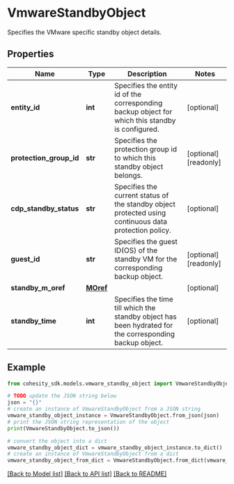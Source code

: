 # VmwareStandbyObject

Specifies the VMware specific standby object details.

## Properties

Name | Type | Description | Notes
------------ | ------------- | ------------- | -------------
**entity_id** | **int** | Specifies the entity id of the corresponding backup object for which this standby is configured. | [optional] 
**protection_group_id** | **str** | Specifies the protection group id to which this standby object belongs. | [optional] [readonly] 
**cdp_standby_status** | **str** | Specifies the current status of the standby object protected using continuous data protection policy. | [optional] 
**guest_id** | **str** | Specifies the guest ID(OS) of the standby VM for the corresponding backup object. | [optional] [readonly] 
**standby_m_oref** | [**MOref**](MOref.md) |  | [optional] 
**standby_time** | **int** | Specifies the time till which the standby object has been hydrated for the corresponding backup object. | [optional] 

## Example

```python
from cohesity_sdk.models.vmware_standby_object import VmwareStandbyObject

# TODO update the JSON string below
json = "{}"
# create an instance of VmwareStandbyObject from a JSON string
vmware_standby_object_instance = VmwareStandbyObject.from_json(json)
# print the JSON string representation of the object
print(VmwareStandbyObject.to_json())

# convert the object into a dict
vmware_standby_object_dict = vmware_standby_object_instance.to_dict()
# create an instance of VmwareStandbyObject from a dict
vmware_standby_object_from_dict = VmwareStandbyObject.from_dict(vmware_standby_object_dict)
```
[[Back to Model list]](../README.md#documentation-for-models) [[Back to API list]](../README.md#documentation-for-api-endpoints) [[Back to README]](../README.md)


